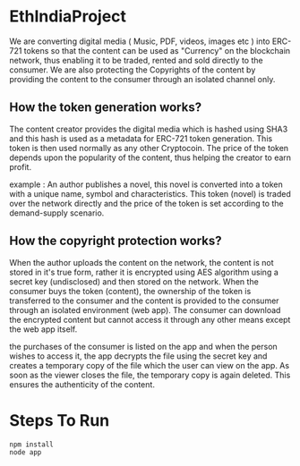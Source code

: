 # EthIndiaProject
We are converting digital media ( Music, PDF, videos, images etc ) into ERC-721 tokens so that the content can be used as "Currency" on the blockchain network, thus enabling it to be traded, rented and sold directly to the consumer. We are also protecting the Copyrights of the content by providing the content to the consumer through an isolated channel only.


## How the token generation works?

The content creator provides the digital media which is hashed using SHA3 and this hash is used as a metadata for ERC-721 token generation. This token is then used normally as any other Cryptocoin. The price of the token depends upon the popularity of the content, thus helping the creator to earn profit. 

example : An author publishes a novel, this novel is converted into a token with a unique name, symbol and characteristics. This token (novel) is traded over the network directly and the price of the token is set according to the demand-supply scenario.


## How the copyright protection works?

When the author uploads the content on the network, the content is not stored in it's true form, rather it is encrypted using AES algorithm using a secret key (undisclosed) and then stored on the network. When the consumer buys the token (content), the ownership of the token is transferred to the consumer and the content is provided to the consumer through an isolated environment (web app). The consumer can download the encrypted content but cannot access it through any other means except the web app itself.

the purchases of the consumer is listed on the app and when the person wishes to access it, the app decrypts the file using the secret key and creates a temporary copy of the file which the user can view on the app. As soon as the viewer closes the file, the temporary copy is again deleted. This ensures the authenticity of the content.

# Steps To Run
```shell
npm install
node app
```
